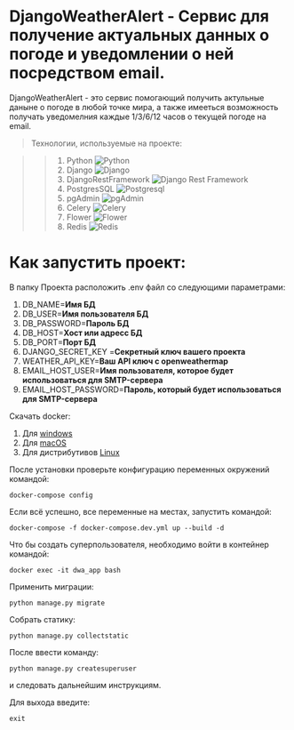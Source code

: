 # DjangoWeatherAlert - Сервис для получение актуальных данных о погоде и уведомлении о ней посредством email.

DjangoWeatherAlert - это сервис помогающий получить актульные даныне о погоде в любой точке мира, а также имееться возможность получать уведомелния каждые 1/3/6/12 часов о текущей погоде на email.

>Технологии, используемые на проекте:


>>1. Python ![Python](https://img.shields.io/badge/-Python-black?style=flat-square&logo=Python)
>>2. Django ![Django](https://img.shields.io/badge/-Django-0aad48?style=flat-square&logo=Django)
>>3. DjangoRestFramework ![Django Rest Framework](https://img.shields.io/badge/DRF-red?style=flat-square&logo=Django)
>>4. PostgresSQL ![Postgresql](https://img.shields.io/badge/-Postgresql-%232c3e50?style=flat-square&logo=Postgresql)
>>5. pgAdmin ![pgAdmin](https://img.shields.io/badge/PG-pgAdmin-blue?style=flat-square&logo=pgAdmin)
>>6. Celery ![Celery](https://img.shields.io/badge/-Celery-%2300C7B7?style=flat-square&logo=Celery)
>>7. Flower ![Flower](https://img.shields.io/badge/F-Flower-green?style=flat-square&logo=Celery)
>>8. Redis ![Redis](https://img.shields.io/badge/-Redis-FCA121?style=flat-square&logo=Redis)

# Как запустить проект:

В папку Проекта расположить .env файл со следующими параметрами:

1. DB_NAME=**Имя БД**
2. DB_USER=**Имя пользователя БД**
3. DB_PASSWORD=**Пароль БД**
4. DB_HOST=**Хост или адресс БД**
5. DB_PORT=**Порт БД**
6. DJANGO_SECRET_KEY =**Секретный ключ вашего проекта**
7. WEATHER_API_KEY=**Ваш API ключ с openweathermap**
8. EMAIL_HOST_USER=**Имя пользователя, которое будет использоваться для SMTP-сервера**
9. EMAIL_HOST_PASSWORD=**Пароль, который будет использоваться для SMTP-сервера**

Скачать docker: 
1. Для [windows](https://docs.docker.com/desktop/windows/install/)
2. Для [macOS](https://docs.docker.com/desktop/mac/install/)
3. Для дистрибутивов [Linux](https://docs.docker.com/desktop/linux/#uninstall)

После установки проверьте конфигурацию переменных окружений 
командой:
```
docker-compose config
```
Если всё успешно, все переменные на местах, запустить командой:
```
docker-compose -f docker-compose.dev.yml up --build -d
```

Что бы создать суперпользователя, 
необходимо войти в контейнер командой:
```
docker exec -it dwa_app bash
```
Применить миграции:
```
python manage.py migrate
```
Собрать статику:
```
python manage.py collectstatic
```
После ввести команду:
```
python manage.py createsuperuser
```
и следовать дальнейшим инструкциям.

Для выхода введите:
```
exit
```
